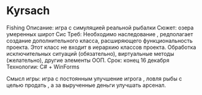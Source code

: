 # Kyrsach
Fishing
Описание: игра с симуляцией реальной рыбалки
Сюжет: озера умеренных широт
Сис Треб:
Необходимо наследование , редполагает создание дополнительного класса, расширяющего функциональность проекта. Этот класс не входит в иерархию классов проекта. Обработка исключительных ситуаций (обязательно), виртуальные методы (желательно), другие элементы ООП.
Срок: конец 16 декабря
Технологии: С# + WinForms

Смысл игры: игра с постоянным улучшение игрога , ловля рыбы с целью продать , а за вырученные деньги улучшать арсенал.

